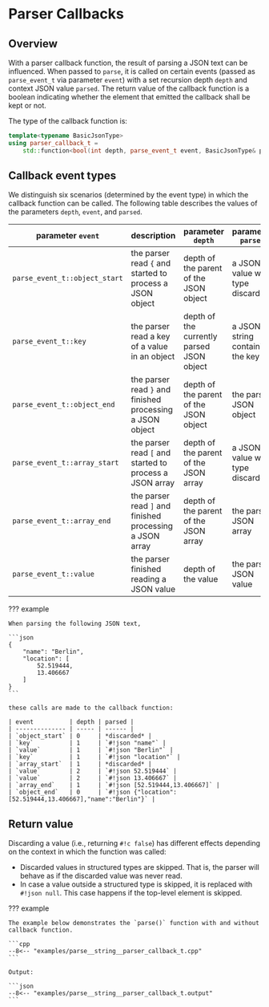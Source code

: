 # Parser Callbacks

## Overview

With a parser callback function, the result of parsing a JSON text can be influenced. When passed to `parse`, it is
called on certain events (passed as `parse_event_t` via parameter `event`) with a set recursion depth `depth` and
context JSON value `parsed`. The return value of the callback function is a boolean indicating whether the element that
emitted the callback shall be kept or not.

The type of the callback function is:

```cpp
template<typename BasicJsonType>
using parser_callback_t =
    std::function<bool(int depth, parse_event_t event, BasicJsonType& parsed)>;
```


## Callback event types

We distinguish six scenarios (determined by the event type) in which the callback function can be called. The following
table describes the values of the parameters `depth`, `event`, and `parsed`.

| parameter `event`             | description                                               | parameter `depth`                         | parameter `parsed`               |
|-------------------------------|-----------------------------------------------------------|-------------------------------------------|----------------------------------|
| `parse_event_t::object_start` | the parser read `{` and started to process a JSON object  | depth of the parent of the JSON object    | a JSON value with type discarded |
| `parse_event_t::key`          | the parser read a key of a value in an object             | depth of the currently parsed JSON object | a JSON string containing the key |
| `parse_event_t::object_end`   | the parser read `}` and finished processing a JSON object | depth of the parent of the JSON object    | the parsed JSON object           |
| `parse_event_t::array_start`  | the parser read `[` and started to process a JSON array   | depth of the parent of the JSON array     | a JSON value with type discarded |
| `parse_event_t::array_end`    | the parser read `]` and finished processing a JSON array  | depth of the parent of the JSON array     | the parsed JSON array            |
| `parse_event_t::value`        | the parser finished reading a JSON value                  | depth of the value                        | the parsed JSON value            |

??? example

    When parsing the following JSON text,

    ```json
    {
        "name": "Berlin",
        "location": [
            52.519444,
            13.406667
        ]
    }
    ```

    these calls are made to the callback function:

    | event          | depth | parsed |
    | -------------- | ----- | ------ |
    | `object_start` | 0     | *discarded* |
    | `key`          | 1     | `#!json "name"` |
    | `value`        | 1     | `#!json "Berlin"` |
    | `key`          | 1     | `#!json "location"` |
    | `array_start`  | 1     | *discarded* |
    | `value`        | 2     | `#!json 52.519444` |
    | `value`        | 2     | `#!json 13.406667` |
    | `array_end`    | 1     | `#!json [52.519444,13.406667]` |
    | `object_end`   | 0     | `#!json {"location":[52.519444,13.406667],"name":"Berlin"}` |

## Return value

Discarding a value (i.e., returning `#!c false`) has different effects depending on the context in which the function
was called:

- Discarded values in structured types are skipped. That is, the parser will behave as if the discarded value was never
  read.
- In case a value outside a structured type is skipped, it is replaced with `#!json null`. This case happens if the
  top-level element is skipped.

??? example

    The example below demonstrates the `parse()` function with and without callback function.

    ```cpp
    --8<-- "examples/parse__string__parser_callback_t.cpp"
    ```

    Output:

    ```json
    --8<-- "examples/parse__string__parser_callback_t.output"
    ```
